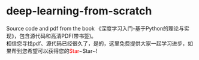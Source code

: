 # deep-learning-from-scratch
Source code and pdf from the book 《深度学习入门-基于Python的理论与实现》，包含源代码和高清PDF(带书签)。<br>
相信您寻找pdf、源代码已经很久了，是的，这里免费提供大家一起学习进步，如果帮到您希望可以获得您的<font color=red>Star</font>~Star~!


